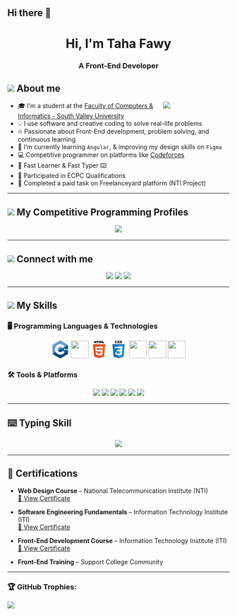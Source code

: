 ## Hi there 👋

<h1 align="center">Hi, I'm Taha Fawy</h1>
<h3 align="center">A Front-End Developer</h3>

## <img src="https://i.pinimg.com/originals/3f/7e/4e/3f7e4eff7c96e9fe4b8b4b1ff3f7bdb5.gif" width="6.5%"> About me
<img align="right" src="https://github.com/7oSkaaa/7oSkaaa/blob/main/Images/Right_Side.gif?raw=true" width="30%">

- 🎓 I’m a student at the [Faculty of Computers & Informatics - South Valley University](https://www.svu.edu.eg/faculties/fci/en/home-page-en/)
- 💡 I use software and creative coding to solve real-life problems
- 🔥 Passionate about Front-End development, problem solving, and continuous learning
- 📱 I’m currently learning `Angular`, & improving my design skills on `Figma`
- 💻 Competitive programmer on platforms like [Codeforces](https://codeforces.com/profile/Taha_123)
- 🧠 Fast Learner & Fast Typer ⌨️
- 🧰 Participated in ECPC Qualifications
- 🧪 Completed a paid task on Freelanceyard platform (NTI Project)

---

## <img src="https://media4.giphy.com/media/dMLmQfCO7lCA2gX3tw/giphy.gif" width="10%"> My Competitive Programming Profiles

<div align="center" width=100%>
  <a href="https://codeforces.com/profile/Taha_123">
    <img src="https://img.icons8.com/external-tal-revivo-shadow-tal-revivo/50/000000/external-codeforces-programming-competitions-and-contests-programming-community-logo-shadow-tal-revivo.png" width="6%"/>
  </a>
</div>

---

## <img src="https://github.com/7oSkaaa/7oSkaaa/blob/main/Images/Connect-with-me.gif?raw=true" width="10%"> Connect with me

<p align="center">
	<a href="mailto:tahafawy2@gmail.com"><img src="https://img.shields.io/badge/gmail-%23EA4335.svg?style=plastic&logo=gmail&logoColor=white"/></a>
	<a href="https://github.com/Tahafawy"><img src="https://img.shields.io/badge/github-%23181717.svg?style=plastic&logo=github&logoColor=white"/></a>
	<a href="https://www.linkedin.com/in/taha-fawy/"><img src="https://img.shields.io/badge/linkedin-%230A66C2.svg?style=plastic&logo=linkedin&logoColor=white"/></a>
</p>

---

## <img src="https://media2.giphy.com/media/QssGEmpkyEOhBCb7e1/giphy.gif" width="3%"> My Skills

### 🖥️ Programming Languages & Technologies
<p align="center">
  <img src="https://raw.githubusercontent.com/devicons/devicon/master/icons/cplusplus/cplusplus-original.svg" width="40" height="40"/>
  <img src="https://upload.wikimedia.org/wikipedia/commons/0/06/Kotlin_Icon.svg" width="40" height="40"/>
  <img src="https://raw.githubusercontent.com/devicons/devicon/master/icons/html5/html5-original-wordmark.svg" width="40" height="40"/>
  <img src="https://raw.githubusercontent.com/devicons/devicon/master/icons/css3/css3-original-wordmark.svg" width="40" height="40"/>
  <img src="https://cdn.jsdelivr.net/gh/devicons/devicon/icons/javascript/javascript-original.svg" width="40" height="40"/>
  <img src="https://cdn.jsdelivr.net/gh/devicons/devicon/icons/angularjs/angularjs-original.svg" width="40" height="40"/>
  <img src="https://cdn.jsdelivr.net/gh/devicons/devicon/icons/react/react-original.svg" width="40" height="40"/>
</p>

### 🛠️ Tools & Platforms
<p align="center">
  <img src="https://img.shields.io/badge/-Git-%23F05032?style=plastic&logo=Git&logoColor=white"/>
  <img src="https://img.shields.io/badge/-GitHub-181717?style=plastic&logo=Github"/>
  <img src="https://img.shields.io/badge/-Figma-fff?style=plastic&logo=figma&logoColor=000"/>
  <img src="https://img.shields.io/badge/-VS%20Code-007ACC?style=plastic&logo=visual-studio-code&logoColor=white"/>
  <img src="https://img.shields.io/badge/-Android%20Studio-fff?style=plastic&logo=android-studio&logoColor=000"/>
  <img src="https://img.shields.io/badge/-Notion-000?style=plastic&logo=notion&logoColor=white"/>
</p>

---

## ⌨️ Typing Skill
<p align="center">
  <a href="https://monkeytype.com/profile/TahaFawy" target="_blank">
    <img src="https://cdn-1.webcatalog.io/catalog/monkeytype/monkeytype-icon-filled.png" width="40"/>
  </a>
</p>

---

## 📄 Certifications

- **Web Design Course** – National Telecommunication Institute (NTI)  
  [📄 View Certificate](https://acrobat.adobe.com/id/urn:aaid:sc:eu:2b063d85-902a-4085-be35-fcb15bddb849)

- **Software Engineering Fundamentals** – Information Technology Institute (ITI)  
  [📄 View Certificate](https://acrobat.adobe.com/id/urn:aaid:sc:EU:c59734eb-6456-4ba1-b87d-356987be2509)

- **Front-End Development Course** – Information Technology Institute (ITI)  
  [📄 View Certificate](https://acrobat.adobe.com/id/urn:aaid:sc:EU:544ebd42-42d5-4daa-b731-a1ce5a502d67)

- **Front-End Training** – Support College Community

---

<h3 align="left">🏆 GitHub Trophies:</h3>
<p align="left">
  <img src="https://github-profile-trophy.vercel.app/?username=Tahafawy&theme=onestar&row=1&column=7"/>
</p>
